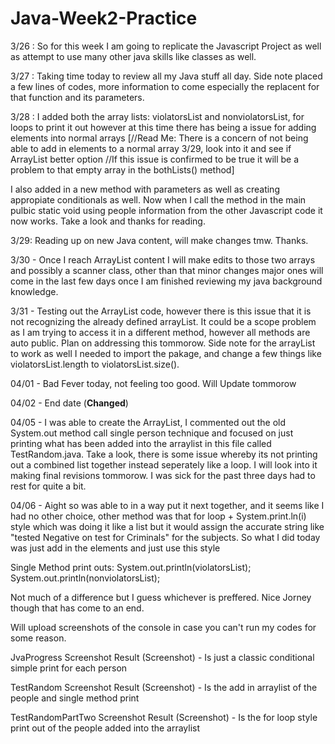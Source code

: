 # Java-Week2-Practice

3/26 : So for this week I am going to replicate the Javascript Project as well as attempt to use many other java skills like classes as well.

3/27 : Taking time today to review all my Java stuff all day. Side note placed a few lines of codes, more information to come especially the replacent for that function and its parameters. 

3/28 : I added both the array lists: violatorsList and nonviolatorsList, for loops to print it out however at this time there has being a issue for adding elements into normal arrays [//Read Me: There is a concern of not being able to add in elements to a normal array 3/29, look into it and see if ArrayList better option //If this issue is confirmed to be true it will be a problem to that empty array in the bothLists() method] 

I also added in a new method with parameters as well as creating appropiate conditionals as well. Now when I call the method in the main pulbic static void using people information from the other Javascript code it now works. Take a look and thanks for reading. 

3/29: Reading up on new Java content, will make changes tmw. Thanks.

3/30 - Once I reach ArrayList content I will make edits to those two arrays and possibly a scanner class, other than that minor changes major ones will come in the last few days once I am finished reviewing my java background knowledge.

3/31 -  Testing out the ArrayList code, however there is this issue that it is not recognizing the already defined arrayList. It could be a scope problem as I am trying to access it in a different method, however all methods are auto public. Plan on addressing this tommorow. Side note for the arrayList to work as well I needed to import the pakage, and change a few things like violatorsList.length to violatorsList.size().

04/01 - Bad Fever today, not feeling too good. Will Update tommorow 

04/02 - End date (**Changed**)

04/05 - I was able to create the ArrayList, I commented out the old System.out method call single person technique and focused on just printing what has been added into the arraylist in this file called TestRandom.java. Take a look, there is some issue whereby its not printing out a combined list together instead seperately like a loop. I will look into it making final revisions tommorow. I was sick for the past three days had to rest for quite a bit. 

04/06 - Aight so was able to in a way put it next together, and it seems like I had no other choice, other method was that for loop + System.print.ln(i) style which was doing it like a list but it would assign the accurate string like "tested Negative on test for Criminals" for the subjects. So what I did today was just add in the elements and just use this style 
 
 Single Method print outs:
 System.out.println(violatorsList);
 System.out.println(nonviolatorsList);
 
 
 Not much of a difference but I guess whichever is preffered. Nice Jorney though that has come to an end. 
 
Will upload screenshots of the console in case you can't run my codes for some reason.


JvaProgress Screenshot Result (Screenshot) -  Is just a classic conditional simple print for each person

TestRandom Screenshot Result (Screenshot) - Is the add in arraylist of the people and single method print

TestRandomPartTwo Screenshot Result (Screenshot) - Is the for loop style print out of the people added into the arraylist
